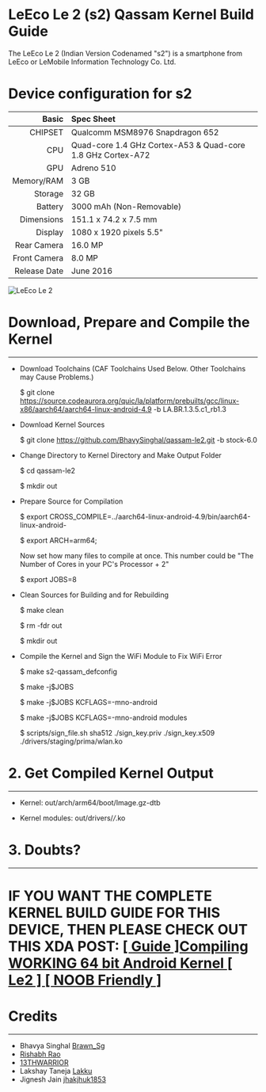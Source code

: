 LeEco Le 2 (s2) Qassam Kernel Build Guide     
===============================



The LeEco Le 2 (Indian Version Codenamed "s2") is a smartphone from LeEco or LeMobile Information Technology Co. Ltd.



Device configuration for s2
=====================================

Basic   | Spec Sheet
-------:|:-------------------------
CHIPSET | Qualcomm MSM8976 Snapdragon 652
CPU     | Quad-core 1.4 GHz Cortex-A53 & Quad-core 1.8 GHz Cortex-A72
GPU     | Adreno 510
Memory/RAM  | 3 GB
Storage | 32 GB
Battery | 3000 mAh (Non-Removable)
Dimensions | 151.1 x 74.2 x 7.5 mm
Display | 1080 x 1920 pixels 5.5"
Rear Camera  | 16.0 MP
Front Camera | 8.0 MP
Release Date | June 2016



![LeEco Le 2](http://in.img3.lemall.com/file/20160606/default/3370481864506311 "LeEco Le 2")



# Download, Prepare and Compile the Kernel
--------


- Download Toolchains (CAF Toolchains Used Below. Other Toolchains may Cause Problems.)


	$ git clone https://source.codeaurora.org/quic/la/platform/prebuilts/gcc/linux-x86/aarch64/aarch64-linux-android-4.9 -b LA.BR.1.3.5.c1_rb1.3



- Download Kernel Sources


	$ git clone https://github.com/BhavySinghal/qassam-le2.git -b stock-6.0



- Change Directory to Kernel Directory and Make Output Folder


	$ cd qassam-le2


	$ mkdir out



- Prepare Source for Compilation


	$ export CROSS_COMPILE=../aarch64-linux-android-4.9/bin/aarch64-linux-android-


	$ export ARCH=arm64;



	Now set how many files to compile at once. This number could be "The Number of Cores in your PC's Processor + 2"


	$ export JOBS=8



- Clean Sources for Building and for Rebuilding


	$ make clean


	$ rm -fdr out


	$ mkdir out



- Compile the Kernel and Sign the WiFi Module to Fix WiFi Error


	$ make s2-qassam_defconfig


	$ make -j$JOBS


	$ make -j$JOBS KCFLAGS=-mno-android


	$ make -j$JOBS KCFLAGS=-mno-android modules


	$ scripts/sign_file.sh sha512 ./sign_key.priv ./sign_key.x509 ./drivers/staging/prima/wlan.ko



# 2. Get Compiled Kernel Output
---------------


- Kernel: out/arch/arm64/boot/Image.gz-dtb

- Kernel modules: out/drivers/*/*.ko



# 3. Doubts?
---------------


# IF YOU WANT THE COMPLETE KERNEL BUILD GUIDE FOR THIS DEVICE, THEN PLEASE CHECK OUT THIS XDA POST: [[ Guide ]Compiling WORKING 64 bit Android Kernel [ Le2 ] [ NOOB Friendly ]](http://forum.xda-developers.com/le-2/how-to/guide-compiling-64-bit-android-kernel-t3512749)



# Credits
--------


- Bhavya Singhal [Brawn_Sg](http://forum.xda-developers.com/member.php?u=5938667)
- [Rishabh Rao](http://forum.xda-developers.com/member.php?u=5890172)
- [13THWARRIOR](http://forum.xda-developers.com/member.php?u=5708300)
- Lakshay Taneja [Lakku](http://forum.xda-developers.com/member.php?u=6735776)
- Jignesh Jain [jhakjhuk1853](http://forum.xda-developers.com/member.php?u=4978710)



